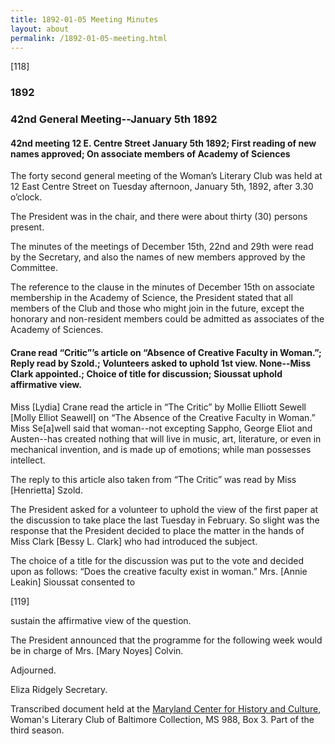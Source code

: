 ```yaml
---
title: 1892-01-05 Meeting Minutes
layout: about
permalink: /1892-01-05-meeting.html
---
```

[118]

### 1892
### 42nd General Meeting--January 5th 1892

#### 42nd meeting 12 E. Centre Street January 5th 1892; First reading of new names approved; On associate members of Academy of Sciences

The forty second general meeting of the Woman’s Literary Club was held at 12 East Centre Street on Tuesday afternoon, January 5th, 1892, after 3.30 o’clock.

The President was in the chair, and there were about thirty (30) persons present.

The minutes of the meetings of December 15th, 22nd and 29th were read by the Secretary, and also the names of new members approved by the Committee.

The reference to the clause in the minutes of December 15th on associate membership in the Academy of Science, the President stated that all members of the Club and those who might join in the future, except the honorary and non-resident members could be admitted as associates of the Academy of Sciences.

#### Crane read “Critic”’s article on “Absence of Creative Faculty in Woman.”; Reply read by Szold.; Volunteers asked to uphold 1st view. None--Miss Clark appointed.; Choice of title for discussion; Sioussat uphold affirmative view.

Miss [Lydia] Crane read the article in “The Critic” by Mollie Elliott Sewell [Molly Elliot Seawell]  on “The Absence of the Creative Faculty in Woman.” Miss Se[a]well said that woman--not excepting Sappho, George Eliot and Austen--has created nothing that will live in music, art, literature, or even in mechanical invention, and is made up of emotions; while man possesses intellect.

The reply to this article also taken from “The Critic” was read by Miss [Henrietta] Szold.

The President asked for a volunteer to uphold the view of the first paper at the discussion to take place the last Tuesday in February. So slight was the response that the President decided to place the matter in the hands of Miss Clark [Bessy L. Clark] who had introduced the subject.

The choice of a title for the discussion was put to the vote and decided upon as follows: “Does the creative faculty exist in woman.” Mrs. [Annie Leakin] Sioussat consented to

[119]

sustain the affirmative view of the question.

The President announced that the programme for the following week would be in charge of Mrs. [Mary Noyes] Colvin.

Adjourned.

Eliza Ridgely
Secretary.

Transcribed document held at the [Maryland Center for History and Culture](http://mdhs.org/), Woman's Literary Club of Baltimore Collection, MS 988, Box 3. Part of the third season.